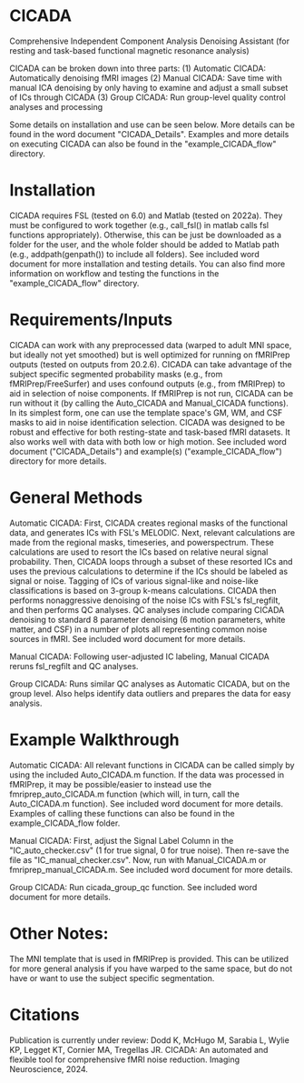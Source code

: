 # CICADA
Comprehensive Independent Component Analysis Denoising Assistant (for resting and task-based functional magnetic resonance analysis)

CICADA can be broken down into three parts:
(1) Automatic CICADA: Automatically denoising fMRI images
(2) Manual CICADA: Save time with manual ICA denoising by only having to examine and adjust a small subset of ICs through CICADA
(3) Group CICADA: Run group-level quality control analyses and processing

Some details on installation and use can be seen below. More details can be found in the word document "CICADA_Details". Examples and more details on executing CICADA can also be found in the "example_CICADA_flow" directory.

# Installation
CICADA requires FSL (tested on 6.0) and Matlab (tested on 2022a). They must be configured to work together (e.g., call_fsl() in matlab calls fsl functions appropriately). Otherwise, this can be just be downloaded as a folder for the user, and the whole folder should be added to Matlab path (e.g., addpath(genpath()) to include all folders). See included word document for more installation and testing details. You can also find more information on workflow and testing the functions in the "example_CICADA_flow" directory.

# Requirements/Inputs
CICADA can work with any preprocessed data (warped to adult MNI space, but ideally not yet smoothed) but is well optimized for running on fMRIPrep outputs (tested on outputs from 20.2.6). CICADA can take advantage of the subject specific segmented probability masks (e.g., from fMRIPrep/FreeSurfer) and uses confound outputs (e.g., from fMRIPrep) to aid in selection of noise components. If fMRIPrep is not run, CICADA can be run without it (by calling the Auto_CICADA and Manual_CICADA functions). In its simplest form, one can use the template space's GM, WM, and CSF masks to aid in noise identification selection. CICADA was designed to be robust and effective for both resting-state and task-based fMRI datasets. It also works well with data with both low or high motion. See included word document ("CICADA_Details") and example(s) ("example_CICADA_flow") directory for more details.

# General Methods
Automatic CICADA:
First, CICADA creates regional masks of the functional data, and generates ICs with FSL's MELODIC. Next, relevant calculations are made from the regional masks, timeseries, and powerspectrum. These calculations are used to resort the ICs based on relative neural signal probability. Then, CICADA loops through a subset of these resorted ICs and uses the previous calculations to determine if the ICs should be labeled as signal or noise. Tagging of ICs of various signal-like and noise-like classifications is based on 3-group k-means calculations. CICADA then performs nonaggressive denoising of the noise ICs with FSL's fsl_regfilt, and then performs QC analyses. QC analyses include comparing CICADA denoising to standard 8 parameter denoising (6 motion parameters, white matter, and CSF) in a number of plots all representing common noise sources in fMRI. See included word document for more details.

Manual CICADA:
Following user-adjusted IC labeling, Manual CICADA reruns fsl_regfilt and QC analyses.

Group CICADA:
Runs similar QC analyses as Automatic CICADA, but on the group level. Also helps identify data outliers and prepares the data for easy analysis.

# Example Walkthrough
Automatic CICADA:
All relevant functions in CICADA can be called simply by using the included Auto_CICADA.m function. If the data was processed in fMRIPrep, it may be possible/easier to instead use the fmriprep_auto_CICADA.m function (which will, in turn, call the Auto_CICADA.m function). See included word document for more details. Examples of calling these functions can also be found in the example_CICADA_flow folder.

Manual CICADA:
First, adjust the Signal Label Column in the "IC_auto_checker.csv" (1 for true signal, 0 for true noise). Then re-save the file as "IC_manual_checker.csv". Now, run with Manual_CICADA.m or fmriprep_manual_CICADA.m. See included word document for more details.

Group CICADA:
Run cicada_group_qc function. See included word document for more details.

# Other Notes:
The MNI template that is used in fMRIPrep is provided. This can be utilized for more general analysis if you have warped to the same space, but do not have or want to use the subject specific segmentation.

# Citations
Publication is currently under review: Dodd K, McHugo M, Sarabia L, Wylie KP, Legget KT, Cornier MA, Tregellas JR. CICADA: An automated and flexible tool for comprehensive fMRI noise reduction. Imaging Neuroscience, 2024.

